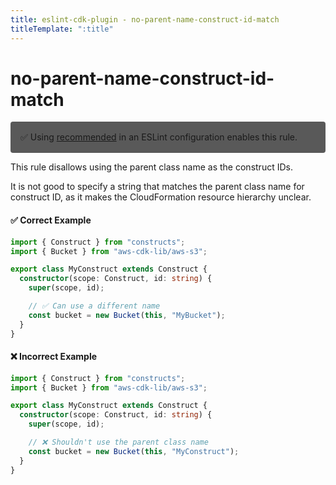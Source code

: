 ```yaml
---
title: eslint-cdk-plugin - no-parent-name-construct-id-match
titleTemplate: ":title"
---
```


# no-parent-name-construct-id-match

<div style="margin-top: 16px; background-color: #595959; padding: 16px; border-radius: 4px;">
  ✅ Using
  <a href="/rules/#recommended-rules">recommended</a>
  in an ESLint configuration enables this rule.
</div>

This rule disallows using the parent class name as the construct IDs.

It is not good to specify a string that matches the parent class name for construct ID, as it makes the CloudFormation resource hierarchy unclear.

#### ✅ Correct Example

```ts
import { Construct } from "constructs";
import { Bucket } from "aws-cdk-lib/aws-s3";

export class MyConstruct extends Construct {
  constructor(scope: Construct, id: string) {
    super(scope, id);

    // ✅ Can use a different name
    const bucket = new Bucket(this, "MyBucket");
  }
}
```

#### ❌ Incorrect Example

```ts
import { Construct } from "constructs";
import { Bucket } from "aws-cdk-lib/aws-s3";

export class MyConstruct extends Construct {
  constructor(scope: Construct, id: string) {
    super(scope, id);

    // ❌ Shouldn't use the parent class name
    const bucket = new Bucket(this, "MyConstruct");
  }
}
```
